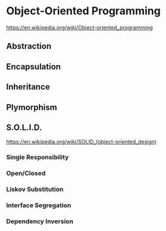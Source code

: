 # Object-Oriented Programming

https://en.wikipedia.org/wiki/Object-oriented_programming

## Abstraction

## Encapsulation

## Inheritance

## Plymorphism

## S.O.L.I.D.

https://en.wikipedia.org/wiki/SOLID_(object-oriented_design)

### Single Responsibility

### Open/Closed

### Liskov Substitution

### Interface Segregation

### Dependency Inversion
